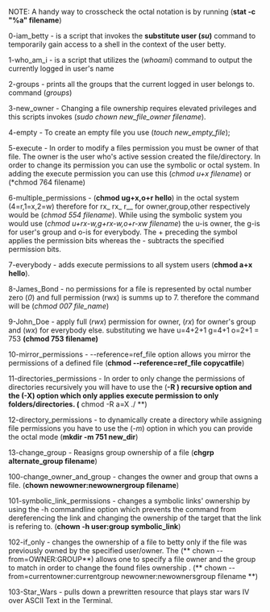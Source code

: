 NOTE: A handy way to crosscheck the octal notation is by running (**stat -c "%a" filename**)

0-iam_betty - is a script that invokes the **substitute user (*su*)** command to temporarily gain access to a shell in the context of the user betty.

1-who_am_i - is a script that utilizes the (*whoami*) command to output the currently logged in user's name

2-groups - prints all the groups that the current logged in user belongs to. command (*groups*)

3-new_owner - Changing a file ownership requires elevated privileges and this scripts invokes (*sudo chown new_file_owner filename*).

4-empty - To create an empty file you use (*touch new_empty_file*);

5-execute - In order to modify a files permission you must be owner of that file. The owner is the user who's active session created the file/directory. In order to change its permission you can use the symbolic or octal system. In adding the execute permission you can use this (*chmod u+x filename*) or (*chmod 764 filename)

6-multiple_permissions - (**chmod ug+x,o+r hello**)  in the octal system (4=r,1=x,2=w) therefore for rx_ rx_ r__  for owner,group,other respectively would be (*chmod 554 filename*). While using the symbolic system you would use (*chmod u+rx-w,g+rx-w,o+r-xw filename*) the u-is owner, the g-is for user's group and o-is for everybody. The + preceding the symbol applies the permission bits whereas the - subtracts the specified permission bits.

7-everybody - adds execute permissions to all system users (**chmod a+x hello**).

8-James_Bond - no permissions for a file is represented by octal number zero (*0*) and full permission (rwx) is summs up to 7. therefore the command will be (*chmod 007 file_name*)

9-John_Doe - apply full (*rwx*) permission for owner, (*rx*) for owner's group and (*wx*) for everybody else. substituting we have u=4+2+1 g=4+1 o=2+1 = 753
**(chmod 753 filename)**

10-mirror_permissions - --reference=ref_file option allows you mirror the permissions of a defined file (**chmod --reference=ref_file copycatfile**)

11-directories_permissions - In order to only change the permissions of directories recursively you will have to use the (**-R **) recursive option and the (**-X) option which only applies execute permission to only folders/directories.
(** chmod -R a=X ./ **)

12-directory_permissions - to dynamically create a directory while assigning file permissions you have to use the (*-m*) option in which you can provide the octal mode (**mkdir -m 751 new_dir**)  

13-change_group - Reasigns group ownership of a file (**chgrp alternate_group filename**)

100-change_owner_and_group - changes the owner and group that owns a file. (**chown newowner:newownergroup filename**)

101-symbolic_link_permissions - changes a symbolic links' ownership by using the -h commandline option which prevents the command from dereferencing the link and changing the ownership of the target that the link is refering to. (**chown -h user:group symbolic_link**)

102-if_only - changes the ownership of a file to betty only if the file was previously owned by the specified user/owner. The (** chown --from=OWNER:GROUP**) allows one to specify a file owner and the group to match in order to change the found files ownership . (** chown --from=currentowner:currentgroup newowner:newownersgroup filename **)

103-Star_Wars - pulls down a prewritten resource that plays star wars IV over ASCII Text in the Terminal. 





